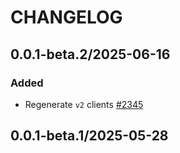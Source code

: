 # CHANGELOG

## 0.0.1-beta.2/2025-06-16

### Added
* Regenerate `v2` clients [#2345](https://github.com/DataDog/datadog-api-client-typescript/pull/2345)

## 0.0.1-beta.1/2025-05-28
